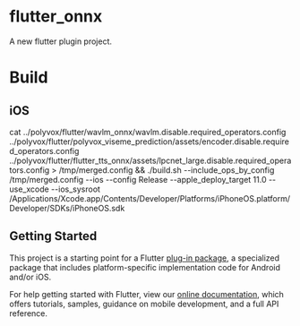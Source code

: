 # flutter_onnx

A new flutter plugin project.

# Build

## iOS

cat ../polyvox/flutter/wavlm_onnx/wavlm.disable.required_operators.config ../polyvox/flutter/polyvox_viseme_prediction/assets/encoder.disable.required_operators.config ../polyvox/flutter/flutter_tts_onnx/assets/lpcnet_large.disable.required_operators.config > /tmp/merged.config && ./build.sh --include_ops_by_config /tmp/merged.config --ios --config Release --apple_deploy_target 11.0 --use_xcode --ios_sysroot /Applications/Xcode.app/Contents/Developer/Platforms/iPhoneOS.platform/Developer/SDKs/iPhoneOS.sdk


## Getting Started

This project is a starting point for a Flutter
[plug-in package](https://flutter.dev/developing-packages/),
a specialized package that includes platform-specific implementation code for
Android and/or iOS.

For help getting started with Flutter, view our
[online documentation](https://flutter.dev/docs), which offers tutorials,
samples, guidance on mobile development, and a full API reference.

